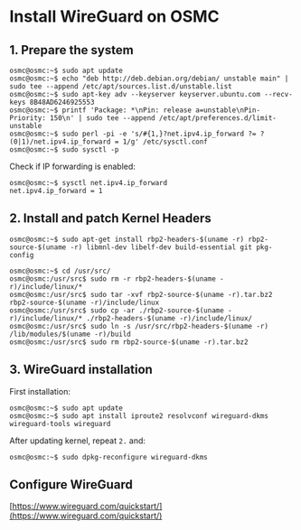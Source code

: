 # Install WireGuard on OSMC

## 1. Prepare the system

```console
osmc@osmc:~$ sudo apt update
osmc@osmc:~$ echo "deb http://deb.debian.org/debian/ unstable main" | sudo tee --append /etc/apt/sources.list.d/unstable.list
osmc@osmc:~$ sudo apt-key adv --keyserver keyserver.ubuntu.com --recv-keys 8B48AD6246925553
osmc@osmc:~$ printf 'Package: *\nPin: release a=unstable\nPin-Priority: 150\n' | sudo tee --append /etc/apt/preferences.d/limit-unstable
osmc@osmc:~$ sudo perl -pi -e 's/#{1,}?net.ipv4.ip_forward ?= ?(0|1)/net.ipv4.ip_forward = 1/g' /etc/sysctl.conf
osmc@osmc:~$ sudo sysctl -p
```

Check if IP forwarding is enabled:

```console
osmc@osmc:~$ sysctl net.ipv4.ip_forward
net.ipv4.ip_forward = 1
```

## 2. Install and patch Kernel Headers

```console
osmc@osmc:~$ sudo apt-get install rbp2-headers-$(uname -r) rbp2-source-$(uname -r) libmnl-dev libelf-dev build-essential git pkg-config

osmc@osmc:~$ cd /usr/src/
osmc@osmc:/usr/src$ sudo rm -r rbp2-headers-$(uname -r)/include/linux/*
osmc@osmc:/usr/src$ sudo tar -xvf rbp2-source-$(uname -r).tar.bz2 rbp2-source-$(uname -r)/include/linux
osmc@osmc:/usr/src$ sudo cp -ar ./rbp2-source-$(uname -r)/include/linux/* ./rbp2-headers-$(uname -r)/include/linux/
osmc@osmc:/usr/src$ sudo ln -s /usr/src/rbp2-headers-$(uname -r) /lib/modules/$(uname -r)/build
osmc@osmc:/usr/src$ sudo rm rbp2-source-$(uname -r).tar.bz2
```

## 3. WireGuard installation

First installation:

```console
osmc@osmc:~$ sudo apt update
osmc@osmc:~$ sudo apt install iproute2 resolvconf wireguard-dkms wireguard-tools wireguard
```

After updating kernel, repeat `2.` and:

```console
osmc@osmc:~$ sudo dpkg-reconfigure wireguard-dkms
```

## Configure WireGuard

[https://www.wireguard.com/quickstart/](https://www.wireguard.com/quickstart/)
